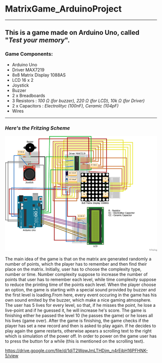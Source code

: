 # MatrixGame_ArduinoProject
---
This is a game made on Arduino Uno, called "*Test your memory*".
---
### Game Components:
- Arduino Uno
- Driver MAX7219
- 8x8 Matrix Display 1088AS 
- LCD 16 x 2
- Joystick
- Buzzer
- 2 x Breadboards
- 3 Resistors : *100 Ω (for buzzer), 220 Ω (for LCD), 10k Ω (for Driver)*
- 2 x Capacitors : *Electrolityc (100nF), Ceramic (104pF)*
- Wires
---
### *Here's the Fritzing Scheme*
![](Matrix_Game_Fritzing.jpg)

The main idea of the game is that on the matrix are generated randomly a number of points, which the player has to remember and then 
find their place on the matrix. Initially, user has to choose the complexity type, number or time. Number complexity suppose to increase the number of points that user has to remember each level, while time complexity suppose to reduce the printing time of the points each level. When the player choose an option, the game is starting with a special sound provided by buzzer and the first level is loading.From here, every event occuring in the game has his own sound emited by the buzzer, which make a nice gaming atmosphere. 
The user has 5 lives for every level, so that, if he misses the point, he lose a live-point and if he guessed it, he will increase he's score. The game is finishing either he passed the level 10 (he passes the game) or he loses all his lives (game over). After the game is finishing, the game checks if the player has set a new record and then is asked to play again. If he decides to play again the game restarts, otherwise apears a scrolling text to the right which is simulation of the power off. In order to power on the game user has to press the button for a while (this is mentioned on the scrolling text).

https://drive.google.com/file/d/1djT2WqwJmLTHDjm_n4rEjbH16PFHNK-5/view
